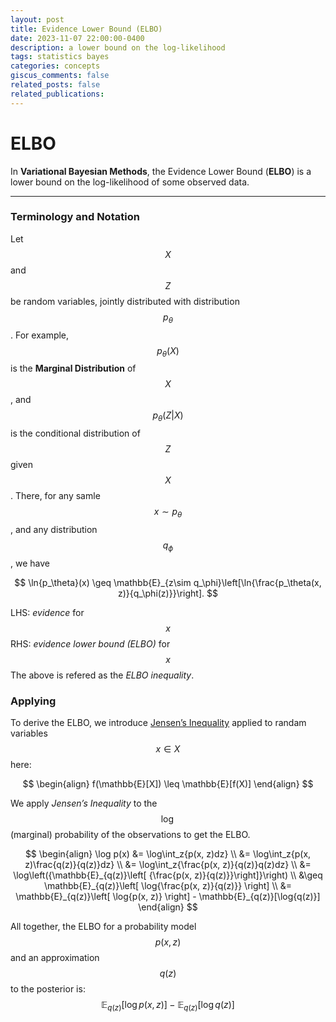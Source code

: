 ```yaml
---
layout: post
title: Evidence Lower Bound (ELBO)
date: 2023-11-07 22:00:00-0400
description: a lower bound on the log-likelihood
tags: statistics bayes
categories: concepts
giscus_comments: false
related_posts: false
related_publications:
---
```


# ELBO

In **Variational Bayesian Methods**, the Evidence Lower Bound (**ELBO**) is a lower bound on the log-likelihood of some observed data.

---

### Terminology and Notation

Let $$X$$ and $$Z$$ be random variables, jointly distributed with distribution $$p_\theta$$. For example, $$p_\theta(X)$$ is the **Marginal Distribution** of $$X$$, and $$p_\theta(Z | X)$$ is the conditional distribution of $$Z$$ given $$X$$. There, for any samle $$x \sim p_\theta$$, and any distribution $$q_\phi$$, we have

$$
\ln{p_\theta}(x) \geq \mathbb{E}_{z\sim q_\phi}\left[\ln{\frac{p_\theta(x, z)}{q_\phi(z)}}\right].
$$

LHS: _evidence_ for $$x$$
RHS: _evidence lower bound (ELBO)_ for $$x$$
The above is refered as the _ELBO inequality_.

### Applying

To derive the ELBO, we introduce [Jensen’s Inequality](https://en.wikipedia.org/wiki/Jensen%27s_inequality) applied to randam variables $$x \in X$$ here:

$$
\begin{align}
	f(\mathbb{E}[X]) \leq \mathbb{E}[f(X)]
\end{align}
$$

We apply _Jensen’s Inequality_ to the $$\log$$ (marginal) probability of the observations to get the ELBO.

$$
\begin{align}
	\log p(x)
	&= \log\int_z{p(x, z)dz} \\
	&= \log\int_z{p(x, z)\frac{q(z)}{q(z)}dz} \\
	&= \log\int_z{\frac{p(x, z)}{q(z)}q(z)dz} \\
	&= \log\left({\mathbb{E}_{q(z)}\left[ {\frac{p(x, z)}{q(z)}}\right]}\right) \\
	&\geq \mathbb{E}_{q(z)}\left[
	\log{\frac{p(x, z)}{q(z)}}
	\right] \\
	&= \mathbb{E}_{q(z)}\left[
	\log{p(x, z)}
	\right]
	- \mathbb{E}_{q(z)}[\log{q(z)}]
\end{align}
$$

All together, the ELBO for a probability model $$p(x, z)$$ and an approximation $$q(z)$$ to the posterior is:
$$\mathbb{E}_{q(z)}[\log{p(x, z)}]-\mathbb{E}_{q(z)}[\log{q(z)}]$$
